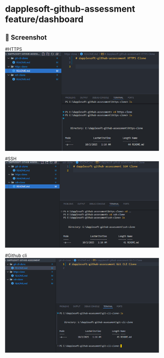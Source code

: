 # dapplesoft-github-assessment feature/dashboard


## 📸 Screenshot

#HTTPS
![clone-https](https://github.com/mohammadarmanhossen/dapplesoft-github-assessment/blob/9c780500be7aa2b865d2893958c5971818dae2e0/Screenshot/clone-https.png)

#SSH
![clone-ssh](https://github.com/mohammadarmanhossen/dapplesoft-github-assessment/blob/9c780500be7aa2b865d2893958c5971818dae2e0/Screenshot/clone-ssh.png)

#Github cli
![clone-githubcli ](https://github.com/mohammadarmanhossen/dapplesoft-github-assessment/blob/ee98298fcb8a5c1f8a833101ea59c595045c1f8f/Screenshot/clone-gitcli.png)



